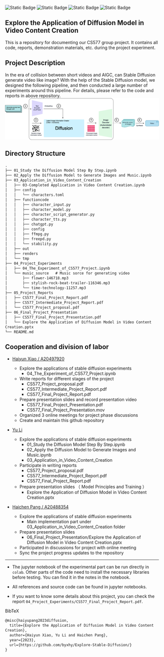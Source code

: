 ![Static Badge](https://img.shields.io/badge/IIT-CS577-rgb?style=plastic&color=%2323C8D2)
![Static Badge](https://img.shields.io/badge/Stable_Diffusion-v1.4-rgb?style=plastic&color=%23F1007E) ![Static Badge](https://img.shields.io/badge/FFmpeg-v4.4.2-rgb?style=plastic&color=%2368BC71) ![Static Badge](https://img.shields.io/badge/Runtime-Colab-rgb?style=plastic&color=%23FFA500)


Explore the Application of Diffusion Model in Video Content Creation
---

This is a repository for documenting our CS577 group project. It contains all code, reports, demonstration materials, etc. during the project experiment.

Project Description
---
In the era of collision between short videos and AIGC, can Stable Diffusion generate video like image? With the help of the Stable Diffusion model, we designed the following pipeline, and then conducted a large number of experiments around this pipeline. For details, please refer to the code and reports in above repository.
![pipeline](./04_Project_Experiments/pipeline.png)


Directory Structure
---
    .
    ├── 01_Study the Diffusion Model Step By Step.ipynb
    ├── 02_Apply the Diffusion Model to Generate Images and Music.ipynb
    ├── 03_Application_in_Video_Content_Creation
    │   ├── 03-Completed Application in Video Content Creation.ipynb
    │   ├── config
    │   │   └── characters.toml
    │   ├── functioncode
    │   │   ├── character_input.py
    │   │   ├── character_model.py
    │   │   ├── character_script_generator.py
    │   │   ├── character_tts.py
    │   │   ├── chatgpt.py
    │   │   ├── config
    │   │   ├── ffmpg.py
    │   │   ├── freepd.py
    │   │   └── stability.py
    │   ├── out
    │   ├── renders
    │   └── tmp
    ├── 04_Project_Experiments
    │   ├── 04_The_Experiment_of_CS577_Project.ipynb
    │   └── music_source   # Music sorce for generating video
    │       ├── flower-146718.mp3
    │       ├── stylish-rock-beat-trailer-116346.mp3
    │       └── time-technology-11257.mp3
    ├── 05_Project_Reports
    │   ├── CS577_Final_Project_Report.pdf
    │   ├── CS577_Intermediate_Project_Report.pdf
    │   └── CS577_Project_proposal.pdf
    ├── 06_Final_Project_Presentation
    │   ├── CS577_Final_Project_Presentation.pdf
    │   └── Explore the Application of Diffusion Model in Video Content Creation.pptx
    └── README.md

Cooperation and division of labor
---

- [Haiyun Xiao / A20497920](https://github.com/byxhy)
  - Explore the applications of stable diffusion experiments
    - 04_The_Experiment_of_CS577_Project.ipynb
  - Write reports for different stages of the project
    - CS577_Project_proposal.pdf
    - CS577_Intermediate_Project_Report.pdf
    - CS577_Final_Project_Report.pdf
  - Prepare presentation slides and record presentation video
    - CS577_Final_Project_Presentation.pdf
    - CS577_Final_Project_Presentation.mov
  - Organized 3 online meetings for project phase discussions
  - Create and maintain this github repository

- [Yu Li](https://github.com/liyu98)
  - Explore the applications of stable diffusion experiments
    - 01_Study the Diffusion Model Step By Step.ipynb
    - 02_Apply the Diffusion Model to Generate Images and Music.ipynb
    - 03_Application_in_Video_Content_Creation  
  - Participate in writing reports
    - CS577_Project_proposal.pdf
    - CS577_Intermediate_Project_Report.pdf
    - CS577_Final_Project_Report.pdf
  - Prepare presentation slides （ Model Principles and Training ）
    - Explore the Application of Diffusion Model in Video Content Creation.pptx


- [Haichen Pang / A20488354](https://github.com/panghc2020)
  - Explore the applications of stable diffusion experiments
    - Main implementation part under 03_Application_in_Video_Content_Creation folder
  - Prepare presentation slides
    - 06_Final_Project_Presentation/Explore the Application of Diffusion Model in Video Content Creation.pptx
  - Participated in discussions for project with online meeting
  - Sync the project progress updates to the repository
---

- The jupyter notebook of the experimental part can be run directly in `colab`. Other parts of the code need to install the necessary libraries before testing. You can find it in the notes in the notebook.

- All references and source code can be found in jupyter notebooks.

- If you want to know some details about this project, you can check the report `04_Project_Experiments/CS577_Final_Project_Report.pdf`.


BibTeX

```
@misc{haiyupang2023diffusion, 
  title={Explore the Application of Diffusion Model in Video Content Creation},
  author={Haiyun Xiao, Yu Li and Haichen Pang},
  year={2023},
  url={https://github.com/byxhy/Explore-Stable-Diffusion/}
}
```


